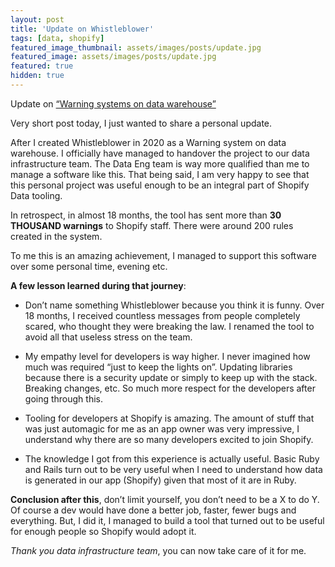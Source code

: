 ```yaml
---
layout: post
title: 'Update on Whistleblower'
tags: [data, shopify]
featured_image_thumbnail: assets/images/posts/update.jpg
featured_image: assets/images/posts/update.jpg
featured: true
hidden: true
---
```


Update on [“Warning systems on data warehouse”](warning-systems-on-data-warehouse)


<!--more-->

Very short post today, I just wanted to share a personal update.

After I created Whistleblower in 2020 as a Warning system on data warehouse. I officially have managed to handover the project to our data infrastructure team. The Data Eng team is way more qualified than me to manage a software like this. That being said, I am very happy to see that this personal project was useful enough to be an integral part of Shopify Data tooling. 

In retrospect, in almost 18 months, the tool has sent more than **30 THOUSAND warnings** to Shopify staff. There were around 200 rules created in the system. 

To me this is an amazing achievement, I managed to support this software over some personal time, evening etc. 

**A few lesson learned during that journey**:
- Don’t name something Whistleblower because you think it is funny. Over 18 months, I received countless messages from people completely scared, who thought they were breaking the law. I renamed the tool to avoid all that useless stress on the team.  

- My empathy level for developers is way higher. I never imagined how much was required “just to keep the lights on”. Updating libraries because there is a security update or simply to keep up with the stack. Breaking changes, etc. So much more respect for the developers after going through this.  

- Tooling for developers at Shopify is amazing. The amount of stuff that was just automagic for me as an app owner was very impressive, I understand why there are so many developers excited to join Shopify.  

- The knowledge I got from this experience is actually useful. Basic Ruby and Rails turn out to be very useful when I need to understand how data is generated in our app (Shopify) given that most of it are in Ruby.  


**Conclusion after this**, don’t limit yourself, you don’t need to be a X to do Y. Of course a dev would have done a better job, faster, fewer bugs and everything. But, I did it, I managed to build a tool that turned out to be useful for enough people so Shopify would adopt it. 

_Thank you data infrastructure team_, you can now take care of it for me. <br/><br/>

